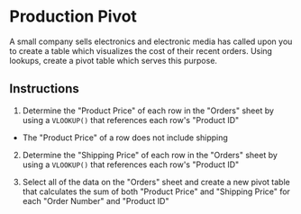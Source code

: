 # Production Pivot

A small company sells electronics and electronic media has called upon you to create a table which visualizes the cost of their recent orders. Using lookups, create a pivot table which serves this purpose.

## Instructions

1. Determine the "Product Price" of each row in the "Orders" sheet by using a `VLOOKUP()` that references each row's "Product ID"

* The "Product Price" of a row does not include shipping

2. Determine the "Shipping Price" of each row in the "Orders" sheet by using a `VLOOKUP()` that references each row's "Product ID"

3. Select all of the data on the "Orders" sheet and create a new pivot table that calculates the sum of both "Product Price" and "Shipping Price" for each "Order Number" and "Product ID"
